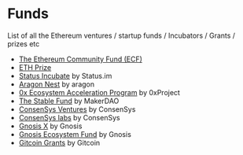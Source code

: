 # Funds

List of all the Ethereum ventures / startup funds / Incubators / Grants / prizes etc

* [The Ethereum Community Fund \(ECF\)](ecf.md)
* [ETH Prize](https://github.com/ethhub-io/ethhub/tree/b3773ad3f168701b75d1c56e8fb2a92409e8952f/other/funds/eth-prize.md)
* [Status Incubate](status-incubate.md) by Status.im
* [Aragon Nest](aragon-nest.md) by aragon
* [0x Ecosystem Acceleration Program](0xeap.md) by 0xProject
* [The Stable Fund](stable-fund.md) by MakerDAO
* [ConsenSys Ventures](consensys-vc.md) by ConsenSys
* [ConsenSys labs](consensys-labs.md) by ConsenSys
* [Gnosis X](gnosisx.md) by Gnosis
* [Gnosis Ecosystem Fund](https://github.com/ethhub-io/ethhub/tree/b3773ad3f168701b75d1c56e8fb2a92409e8952f/other/funds/geco.md) by Gnosis
* [Gitcoin Grants](https://github.com/ethhub-io/ethhub/tree/b3773ad3f168701b75d1c56e8fb2a92409e8952f/other/funds/gitcoin.md) by Gitcoin

